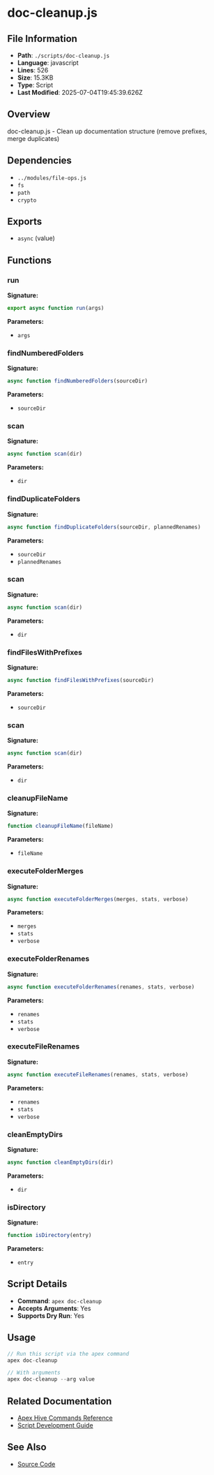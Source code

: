 # doc-cleanup.js

## File Information

- **Path**: `./scripts/doc-cleanup.js`
- **Language**: javascript
- **Lines**: 526
- **Size**: 15.3KB
- **Type**: Script
- **Last Modified**: 2025-07-04T19:45:39.626Z

## Overview

doc-cleanup.js - Clean up documentation structure (remove prefixes, merge duplicates)

## Dependencies

- `../modules/file-ops.js`
- `fs`
- `path`
- `crypto`

## Exports

- `async` (value)

## Functions

### run

**Signature:**
```javascript
export async function run(args)
```

**Parameters:**
- `args`

### findNumberedFolders

**Signature:**
```javascript
async function findNumberedFolders(sourceDir)
```

**Parameters:**
- `sourceDir`

### scan

**Signature:**
```javascript
async function scan(dir)
```

**Parameters:**
- `dir`

### findDuplicateFolders

**Signature:**
```javascript
async function findDuplicateFolders(sourceDir, plannedRenames)
```

**Parameters:**
- `sourceDir`
- `plannedRenames`

### scan

**Signature:**
```javascript
async function scan(dir)
```

**Parameters:**
- `dir`

### findFilesWithPrefixes

**Signature:**
```javascript
async function findFilesWithPrefixes(sourceDir)
```

**Parameters:**
- `sourceDir`

### scan

**Signature:**
```javascript
async function scan(dir)
```

**Parameters:**
- `dir`

### cleanupFileName

**Signature:**
```javascript
function cleanupFileName(fileName)
```

**Parameters:**
- `fileName`

### executeFolderMerges

**Signature:**
```javascript
async function executeFolderMerges(merges, stats, verbose)
```

**Parameters:**
- `merges`
- `stats`
- `verbose`

### executeFolderRenames

**Signature:**
```javascript
async function executeFolderRenames(renames, stats, verbose)
```

**Parameters:**
- `renames`
- `stats`
- `verbose`

### executeFileRenames

**Signature:**
```javascript
async function executeFileRenames(renames, stats, verbose)
```

**Parameters:**
- `renames`
- `stats`
- `verbose`

### cleanEmptyDirs

**Signature:**
```javascript
async function cleanEmptyDirs(dir)
```

**Parameters:**
- `dir`

### isDirectory

**Signature:**
```javascript
function isDirectory(entry)
```

**Parameters:**
- `entry`

## Script Details

- **Command**: `apex doc-cleanup`
- **Accepts Arguments**: Yes
- **Supports Dry Run**: Yes

## Usage

```javascript
// Run this script via the apex command
apex doc-cleanup

// With arguments
apex doc-cleanup --arg value
```

## Related Documentation

- [Apex Hive Commands Reference](../../architecture/reference/commands/)
- [Script Development Guide](../../development/scripts/)

## See Also

- [Source Code](./scripts/doc-cleanup.js)
